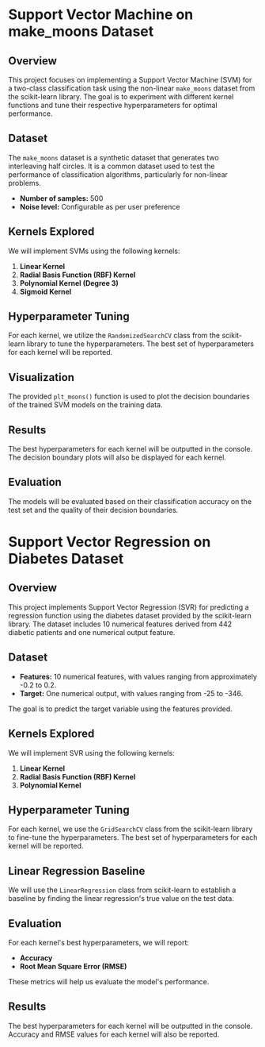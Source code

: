 # Support Vector Machine on make_moons Dataset

## Overview
This project focuses on implementing a Support Vector Machine (SVM) for a two-class classification task using the non-linear `make_moons` dataset from the scikit-learn library. The goal is to experiment with different kernel functions and tune their respective hyperparameters for optimal performance.

## Dataset

The `make_moons` dataset is a synthetic dataset that generates two interleaving half circles. It is a common dataset used to test the performance of classification algorithms, particularly for non-linear problems.

- **Number of samples:** 500
- **Noise level:** Configurable as per user preference

## Kernels Explored

We will implement SVMs using the following kernels:

1. **Linear Kernel**
2. **Radial Basis Function (RBF) Kernel**
3. **Polynomial Kernel (Degree 3)**
4. **Sigmoid Kernel**

## Hyperparameter Tuning

For each kernel, we utilize the `RandomizedSearchCV` class from the scikit-learn library to tune the hyperparameters. The best set of hyperparameters for each kernel will be reported.

## Visualization

The provided `plt_moons()` function is used to plot the decision boundaries of the trained SVM models on the training data.

## Results

The best hyperparameters for each kernel will be outputted in the console. The decision boundary plots will also be displayed for each kernel.

## Evaluation

The models will be evaluated based on their classification accuracy on the test set and the quality of their decision boundaries.

# Support Vector Regression on Diabetes Dataset

## Overview

This project implements Support Vector Regression (SVR) for predicting a regression function using the diabetes dataset provided by the scikit-learn library. The dataset includes 10 numerical features derived from 442 diabetic patients and one numerical output feature.

## Dataset

- **Features:** 10 numerical features, with values ranging from approximately -0.2 to 0.2.
- **Target:** One numerical output, with values ranging from -25 to -346.

The goal is to predict the target variable using the features provided.

## Kernels Explored

We will implement SVR using the following kernels:

1. **Linear Kernel**
2. **Radial Basis Function (RBF) Kernel**
3. **Polynomial Kernel**

## Hyperparameter Tuning

For each kernel, we use the `GridSearchCV` class from the scikit-learn library to fine-tune the hyperparameters. The best set of hyperparameters for each kernel will be reported.

## Linear Regression Baseline

We will use the `LinearRegression` class from scikit-learn to establish a baseline by finding the linear regression's true value on the test data.

## Evaluation

For each kernel's best hyperparameters, we will report:

- **Accuracy**
- **Root Mean Square Error (RMSE)**

These metrics will help us evaluate the model's performance.

## Results

The best hyperparameters for each kernel will be outputted in the console. Accuracy and RMSE values for each kernel will also be reported.

